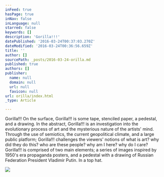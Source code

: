 ```yaml
---
inFeed: true
hasPage: true
inNav: false
inLanguage: null
starred: false
keywords: []
description: 'Gorilla!!!'
datePublished: '2016-03-24T00:37:03.270Z'
dateModified: '2016-03-24T00:36:56.659Z'
title: ''
author: []
sourcePath: _posts/2016-03-24-orilla.md
published: true
authors: []
publisher:
  name: null
  domain: null
  url: null
  favicon: null
url: orilla/index.html
_type: Article

---
```

Gorilla!!! On the surface, Gorilla!!! is some tape, stenciled paper, a pedestal, and a drawing. In the abstract, Gorilla!!! is an investigation into the evolutionary process of art and the mysterious nature of the artists' mind. Through the use of semiotics, the current geopolitical climate, and a large public platform; Gorilla!!! challenges the viewers' notions of what is art? why did they do this? who are these people? why am I here? why do I care? Gorilla!!! is comprised of two main elements; a series of images inspired by 1950's era propaganda posters, and a pedestal with a drawing of Russian Federation President Vladimir Putin. In a top hat.

![](https://the-grid-user-content.s3-us-west-2.amazonaws.com/89ce785f-24a0-428d-9ac6-0ebdba03602e.jpg)